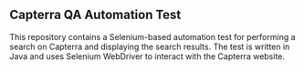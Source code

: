 ## Capterra QA Automation Test
This repository contains a Selenium-based automation test for performing a search on Capterra and displaying the search results. The test is written in Java and uses Selenium WebDriver to interact with the Capterra website.

